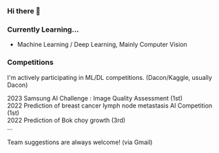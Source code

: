 ### Hi there 👋

### Currently Learning...
- Machine Learning / Deep Learning, Mainly Computer Vision

### Competitions
I'm actively participating in ML/DL competitions. (Dacon/Kaggle, usually Dacon)

2023 Samsung AI Challenge : Image Quality Assessment (1st) </br>
2022 Prediction of breast cancer lymph node metastasis AI Competition (1st) </br>
2022 Prediction of Bok choy growth (3rd) </br>
... </br>
</br>
Team suggestions are always welcome! (via Gmail)








<!--
**kjae0/kjae0** is a ✨ _special_ ✨ repository because its `README.md` (this file) appears on your GitHub profile.

Here are some ideas to get you started:

- 🔭 I’m currently working on ...
- 🌱 I’m currently learning ...
- 👯 I’m looking to collaborate on ...
- 🤔 I’m looking for help with ...
- 💬 Ask me about ...
- 📫 How to reach me: ...
- 😄 Pronouns: ...
- ⚡ Fun fact: ...
-->
